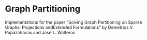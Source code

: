 # Graph Partitioning

Implementations for the paper "Solving Graph Partitioning on Sparse Graphs: Projections andExtended Formulations" by Demetrios V. Papazaharias and Jose L. Walteros
